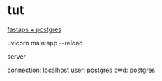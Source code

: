 # tut
[fastaps + postgres](https://www.youtube.com/watch?v=398DuQbQJq0&t=486s)


uvicorn main:app --reload

server

connection: localhost
user: postgres
pwd: postgres




